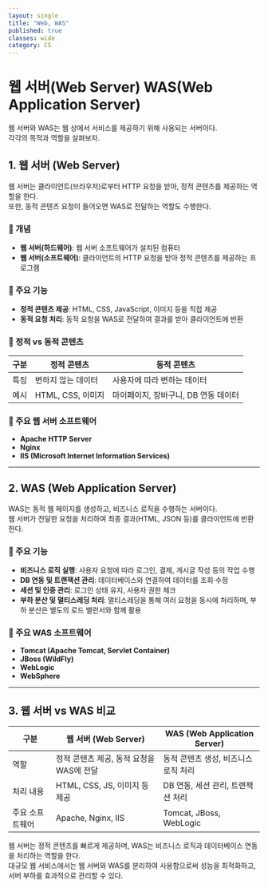 ```yaml
---
layout: single
title: "Web, WAS"
published: true
classes: wide
category: CS
---
```


# 웹 서버(Web Server) WAS(Web Application Server)

웹 서버와 WAS는 웹 상에서 서비스를 제공하기 위해 사용되는 서버이다.  
각각의 목적과 역할을 살펴보자.  

## 1. 웹 서버 (Web Server)

웹 서버는 클라이언트(브라우저)로부터 HTTP 요청을 받아, 정적 콘텐츠를 제공하는 역할을 한다.  
또한, 동적 콘텐츠 요청이 들어오면 WAS로 전달하는 역할도 수행한다.  

### 🔹 개념
- **웹 서버(하드웨어)**: 웹 서버 소프트웨어가 설치된 컴퓨터  
- **웹 서버(소프트웨어)**: 클라이언트의 HTTP 요청을 받아 정적 콘텐츠를 제공하는 프로그램  

### 🔹 주요 기능
- **정적 콘텐츠 제공**: HTML, CSS, JavaScript, 이미지 등을 직접 제공  
- **동적 요청 처리**: 동적 요청을 WAS로 전달하여 결과를 받아 클라이언트에 반환 

### 🔹 정적 vs 동적 콘텐츠
| 구분 | 정적 콘텐츠 | 동적 콘텐츠 |
|------|-----------|-----------|
| 특징 | 변하지 않는 데이터 | 사용자에 따라 변하는 데이터 |
| 예시 | HTML, CSS, 이미지 | 마이페이지, 장바구니, DB 연동 데이터 |

### 🔹 주요 웹 서버 소프트웨어
- **Apache HTTP Server**  
- **Nginx**  
- **IIS (Microsoft Internet Information Services)**  

---

## 2. WAS (Web Application Server)

WAS는 동적 웹 페이지를 생성하고, 비즈니스 로직을 수행하는 서버이다.  
웹 서버가 전달한 요청을 처리하여 최종 결과(HTML, JSON 등)를 클라이언트에 반환한다.  

### 🔹 주요 기능
- **비즈니스 로직 실행**: 사용자 요청에 따라 로그인, 결제, 게시글 작성 등의 작업 수행  
- **DB 연동 및 트랜잭션 관리**: 데이터베이스와 연결하여 데이터를 조회·수정  
- **세션 및 인증 관리**: 로그인 상태 유지, 사용자 권한 체크  
- **부하 분산 및 멀티스레딩 처리**: 멀티스레딩을 통해 여러 요청을 동시에 처리하며, 부하 분산은 별도의 로드 밸런서와 함께 활용

### 🔹 주요 WAS 소프트웨어
- **Tomcat (Apache Tomcat, Servlet Container)**  
- **JBoss (WildFly)**  
- **WebLogic**  
- **WebSphere**  

---

## 3. 웹 서버 vs WAS 비교

| 구분 | 웹 서버 (Web Server) | WAS (Web Application Server) |
|------|----------------|----------------|
| 역할 | 정적 콘텐츠 제공, 동적 요청을 WAS에 전달 | 동적 콘텐츠 생성, 비즈니스 로직 처리 |
| 처리 내용 | HTML, CSS, JS, 이미지 등 제공 | DB 연동, 세션 관리, 트랜잭션 처리 |
| 주요 소프트웨어 | Apache, Nginx, IIS | Tomcat, JBoss, WebLogic |

웹 서버는 정적 콘텐츠를 빠르게 제공하며, WAS는 비즈니스 로직과 데이터베이스 연동을 처리하는 역할을 한다.  
대규모 웹 서비스에서는 웹 서버와 WAS를 분리하여 사용함으로써 성능을 최적화하고, 서버 부하를 효과적으로 관리할 수 있다.
